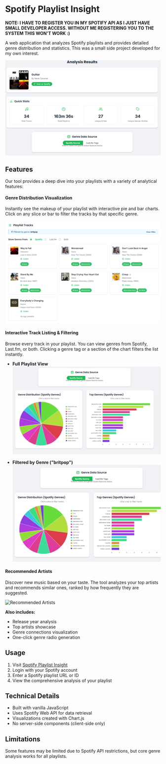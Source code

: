 # Spotify Playlist Insight

**NOTE: I HAVE TO REGISTER YOU IN MY SPOTIFY API AS I JUST HAVE SMALL DEVELOPER ACCESS. WITHOUT ME REGISTERING YOU TO THE SYSTEM THIS WON'T WORK :)**

A web application that analyzes Spotify playlists and provides detailed genre distribution and statistics. This was a small side project developed for my own interest.

![Analysis Results Overview](SpotifyInsight_%20(2).png)

## Features

Our tool provides a deep dive into your playlists with a variety of analytical features:

#### **Genre Distribution Visualization**
Instantly see the makeup of your playlist with interactive pie and bar charts. Click on any slice or bar to filter the tracks by that specific genre.

![Genre Distribution Charts](SpotifyInsight_%20(6).png)

#### **Interactive Track Listing & Filtering**
Browse every track in your playlist. You can view genres from Spotify, Last.fm, or both. Clicking a genre tag or a section of the chart filters the list instantly.

*   **Full Playlist View**
    ![Full Playlist View](SpotifyInsight_%20(4).png)

*   **Filtered by Genre ("britpop")**
    ![Filtered Playlist View](SpotifyInsight_%20(3).png)

#### **Recommended Artists**
Discover new music based on your taste. The tool analyzes your top artists and recommends similar ones, ranked by how frequently they are suggested.

![Recommended Artists](SpotifyInsight_%20(7).png)

**Also includes:**
- Release year analysis
- Top artists showcase
- Genre connections visualization
- One-click genre radio generation

## Usage

1.  Visit [Spotify Playlist Insight](https://kleinschock.github.io/SpotifyPlaylistInsight/)
2.  Login with your Spotify account
3.  Enter a Spotify playlist URL or ID
4.  View the comprehensive analysis of your playlist

## Technical Details

-   Built with vanilla JavaScript
-   Uses Spotify Web API for data retrieval
-   Visualizations created with Chart.js
-   No server-side components (client-side only)

## Limitations

Some features may be limited due to Spotify API restrictions, but core genre analysis works for all playlists.
